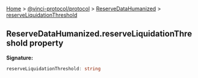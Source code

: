 [Home](./index.md) &gt; [@vinci-protocol/protocol](./protocol.md) &gt; [ReserveDataHumanized](./protocol.reservedatahumanized.md) &gt; [reserveLiquidationThreshold](./protocol.reservedatahumanized.reserveliquidationthreshold.md)

## ReserveDataHumanized.reserveLiquidationThreshold property

<b>Signature:</b>

```typescript
reserveLiquidationThreshold: string
```
